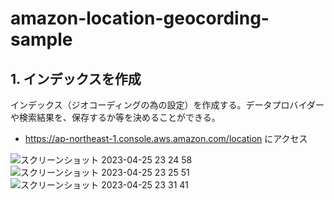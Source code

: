# amazon-location-geocording-sample

##  1. インデックスを作成

インデックス（ジオコーディングの為の設定）を作成する。データプロバイダーや検索結果を、保存するか等を決めることができる。

- https://ap-northeast-1.console.aws.amazon.com/location にアクセス

![スクリーンショット 2023-04-25 23 24 58](https://user-images.githubusercontent.com/8760841/234309824-5ac6b141-282b-4590-b75d-e04c16fde08a.png)
![スクリーンショット 2023-04-25 23 25 51](https://user-images.githubusercontent.com/8760841/234309922-8b1c72b8-de02-4e8e-ab83-0aa9183ec644.png)
![スクリーンショット 2023-04-25 23 31 41](https://user-images.githubusercontent.com/8760841/234310033-05d041d0-5c15-4d9e-aab1-25442ee19b30.png)
